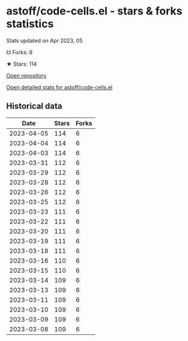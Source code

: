 # astoff/code-cells.el - stars & forks statistics

Stats updated on Apr 2023, 05

☋ Forks: 6

★ Stars: 114

[Open repository](https://github.com/astoff/code-cells.el)

[Open detailed stats for astoff/code-cells.el](https://reviewgithub.com/rep/astoff/code-cells.el)

## Historical data
| Date | Stars | Forks |
|------|-------|-------|
| 2023-04-05 | 114 | 6 | 
| 2023-04-04 | 114 | 6 | 
| 2023-04-03 | 114 | 6 | 
| 2023-03-31 | 112 | 6 | 
| 2023-03-29 | 112 | 6 | 
| 2023-03-28 | 112 | 6 | 
| 2023-03-26 | 112 | 6 | 
| 2023-03-25 | 112 | 6 | 
| 2023-03-23 | 111 | 6 | 
| 2023-03-22 | 111 | 6 | 
| 2023-03-20 | 111 | 6 | 
| 2023-03-19 | 111 | 6 | 
| 2023-03-18 | 111 | 6 | 
| 2023-03-16 | 110 | 6 | 
| 2023-03-15 | 110 | 6 | 
| 2023-03-14 | 109 | 6 | 
| 2023-03-13 | 109 | 6 | 
| 2023-03-11 | 109 | 6 | 
| 2023-03-10 | 109 | 6 | 
| 2023-03-09 | 109 | 6 | 
| 2023-03-08 | 109 | 6 | 

